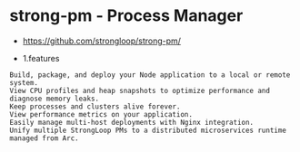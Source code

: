# strong-pm - Process Manager

* https://github.com/strongloop/strong-pm/

* 1.features
```
Build, package, and deploy your Node application to a local or remote system.
View CPU profiles and heap snapshots to optimize performance and diagnose memory leaks.
Keep processes and clusters alive forever.
View performance metrics on your application.
Easily manage multi-host deployments with Nginx integration.
Unify multiple StrongLoop PMs to a distributed microservices runtime managed from Arc.
```
